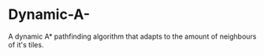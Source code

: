 # Dynamic-A-
A dynamic A* pathfinding algorithm that adapts to the amount of neighbours of it's tiles.
